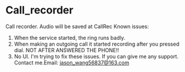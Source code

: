 # Call_recorder
Call recorder. Audio will be saved at CallRec
Known issues:
1. When the service started, the ring runs badly.
2. When making an outgoing call it started recording after you pressed dial. NOT AFTER ANSWERED THE PHONE!!
3. No UI.
I'm trying to fix these issues.
If you can give me any support. Contact me.Email: jason_wang56837@163.com

